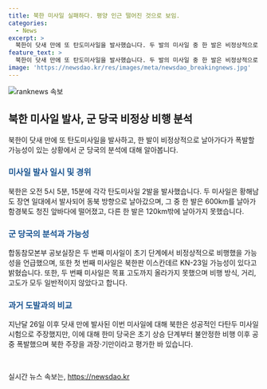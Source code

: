 ```yaml
---
title: 북한 미사일 실패하다. 평양 인근 떨어진 것으로 보임.
categories:
  - News
excerpt: >
  북한이 닷새 만에 또 탄도미사일을 발사했습니다. 두 발의 미사일 중 한 발은 비정상적으로 날아가다가 평양 인근에 떨어지거나 폭발할 가능성이 있다고 합동참모본부 공보실장이 분석했습니다. 첫 번째 미사일은 600km를 날아가 함경북도 청진 앞바다에 떨어지고, 두 번째 미사일은 120km를 날아가 탄착하거나 폭발했을 수 있습니다. 이번 미사일은 북한 주민에게 피해를 줄 가능성이 있습니다. 군 당국은 이번 발사로 한미일 연합훈련에 대한 반발도 있다고 분석했습니다.
feature_text: >
  북한이 닷새 만에 또 탄도미사일을 발사했습니다. 두 발의 미사일 중 한 발은 비정상적으로 날아가다가 평양 인근에 떨어지거나 폭발할 가능성이 있다고 합동참모본부 공보실장이 분석했습니다. 첫 번째 미사일은 600km를 날아가 함경북도 청진 앞바다에 떨어지고, 두 번째 미사일은 120km를 날아가 탄착하거나 폭발했을 수 있습니다. 이번 미사일은 북한 주민에게 피해를 줄 가능성이 있습니다. 군 당국은 이번 발사로 한미일 연합훈련에 대한 반발도 있다고 분석했습니다.
image: 'https://newsdao.kr/res/images/meta/newsdao_breakingnews.jpg'
---
```


<p><img src="https://newsdao.kr/res/images/meta/newsdao_breakingnews.jpg" alt="ranknews 속보" /></p>

<h2 data-ke-size="size26">북한 미사일 발사, 군 당국 비정상 비행 분석</h2>

<p data-ke-size="size16">북한이 닷새 만에 또 탄도미사일을 발사하고, 한 발이 비정상적으로 날아가다가 폭발할 가능성이 있는 상황에서 군 당국의 분석에 대해 알아봅니다.</p>

<h3><b><span style="color: #1a5490;">미사일 발사 일시 및 경위</span></b></h3>

<p data-ke-size="size16">북한은 오전 5시 5분, 15분에 각각 탄도미사일 2발을 발사했습니다. 두 미사일은 황해남도 장연 일대에서 발사되어 동북 방향으로 날아갔으며, 그 중 한 발은 600km를 날아가 함경북도 청진 앞바다에 떨어졌고, 다른 한 발은 120km밖에 날아가지 못했습니다.</p>

<h3><b><span style="color: #1a5490;">군 당국의 분석과 가능성</span></b></h3>

<p data-ke-size="size16">합동참모본부 공보실장은 두 번째 미사일이 초기 단계에서 비정상적으로 비행했을 가능성을 언급했으며, 또한 첫 번째 미사일은 북한판 이스칸데르 KN-23일 가능성이 있다고 밝혔습니다. 또한, 두 번째 미사일은 목표 고도까지 올라가지 못했으며 비행 방식, 거리, 고도가 모두 일반적이지 않았다고 합니다.</p>

<h3><b><span style="color: #1a5490;">과거 도발과의 비교</span></b></h3>

<p data-ke-size="size16">지난달 26일 이후 닷새 만에 발사된 이번 미사일에 대해 북한은 성공적인 다탄두 미사일 시험으로 주장했지만, 이에 대해 한미 당국은 초기 상승 단계부터 불안정한 비행 이후 공중 폭발했으며 북한 주장을 과장·기만이라고 평가한 바 있습니다.</p>

<p data-ke-size="size16">&nbsp;</p>
실시간 뉴스 속보는, <a href="https://newsdao.kr" rel="dofollow">https://newsdao.kr</a>


